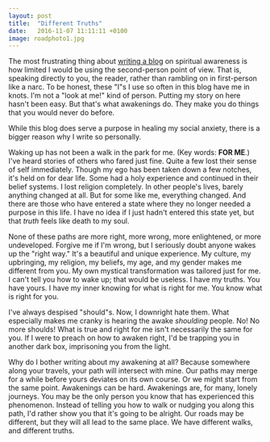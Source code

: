 ```yaml
---
layout: post
title:  "Different Truths"
date:   2016-11-07 11:11:11 +0100
image: roadphoto1.jpg
---
```


The most frustrating thing about [writing a blog](https://accidentally-awake.com/2016-10/spiritual-awakening) on spiritual awareness is how limited I would be using the second-person point of view. That is, speaking directly to you, the reader, rather than rambling on in first-person like a narc. To be honest, these "I"s I use so often in this blog have me in knots. I'm not a "look at me!" kind of person. Putting my story on here hasn't been easy. But that's what awakenings do. They make you do things that you would never do before.

While this blog does serve a purpose in healing my social anxiety, there is a bigger reason why I write so personally.

Waking up has not been a walk in the park for me. (Key words: **FOR ME**.) I've heard stories of others who fared just fine. Quite a few lost their sense of self immediately. Though my ego has been taken down a few notches, it's held on for dear life. Some had a holy experience and continued in their belief systems. I lost religion completely. In other people's lives, barely anything changed at all. But for some like me, everything changed. And there are those who have entered a state where they no longer needed a purpose in this life. I have no idea if I just hadn't entered this state yet, but that *truth* feels like death to my soul.

None of these paths are more right, more wrong, more enlightened, or more undeveloped. Forgive me if I'm wrong, but I seriously doubt anyone wakes up the "right way." It's a beautiful and unique experience. My culture, my upbringing, my religion, my beliefs, my age, and my gender makes me different from you. My own mystical transformation was tailored just for me. I can't tell you how to wake up; that would be useless. I have my truths. You have yours. I have my inner knowing for what is right for me. You know what is right for you.

I've always despised "should"s. Now, I downright hate them. What especially makes me cranky is hearing the awake *shoulding* people. No! No more shoulds! What is true and right for me isn't necessarily the same for you. If I were to preach on how to awaken right, I'd be trapping you in another dark box, imprisoning you from the light.

Why do I bother writing about my awakening at all? Because somewhere along your travels, your path will intersect with mine. Our paths may merge for a while before yours deviates on its own course. Or we might start from the same point. Awakenings can be hard. Awakenings are, for many, lonely journeys. You may be the only person you know that has experienced this phenomenon. Instead of telling you how to walk or nudging you along this path, I'd rather show you that it's going to be alright. Our roads may be different, but they will all lead to the same place. We have different walks, and different truths.
